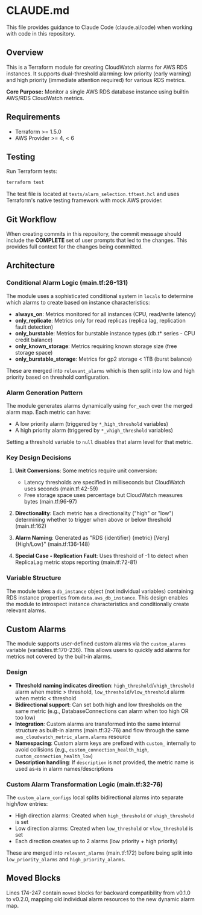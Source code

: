 # CLAUDE.md

This file provides guidance to Claude Code (claude.ai/code) when working with code in this repository.

## Overview

This is a Terraform module for creating CloudWatch alarms for AWS RDS instances. It supports dual-threshold alarming: low priority (early warning) and high priority (immediate attention required) for various RDS metrics.

**Core Purpose:** Monitor a single AWS RDS database instance using builtin AWS/RDS CloudWatch metrics.

## Requirements

- Terraform >= 1.5.0
- AWS Provider >= 4, < 6

## Testing

Run Terraform tests:
```bash
terraform test
```

The test file is located at `tests/alarm_selection.tftest.hcl` and uses Terraform's native testing framework with mock AWS provider.

## Git Workflow

When creating commits in this repository, the commit message should include the **COMPLETE** set of user prompts that led to the changes. This provides full context for the changes being committed.

## Architecture

### Conditional Alarm Logic (main.tf:26-131)

The module uses a sophisticated conditional system in `locals` to determine which alarms to create based on instance characteristics:

- **always_on**: Metrics monitored for all instances (CPU, read/write latency)
- **only_replicate**: Metrics only for read replicas (replica lag, replication fault detection)
- **only_burstable**: Metrics for burstable instance types (db.t* series - CPU credit balance)
- **only_known_storage**: Metrics requiring known storage size (free storage space)
- **only_burstable_storage**: Metrics for gp2 storage < 1TB (burst balance)

These are merged into `relevant_alarms` which is then split into low and high priority based on threshold configuration.

### Alarm Generation Pattern

The module generates alarms dynamically using `for_each` over the merged alarm map. Each metric can have:
- A low priority alarm (triggered by `*_high_threshold` variables)
- A high priority alarm (triggered by `*_vhigh_threshold` variables)

Setting a threshold variable to `null` disables that alarm level for that metric.

### Key Design Decisions

1. **Unit Conversions**: Some metrics require unit conversion:
   - Latency thresholds are specified in milliseconds but CloudWatch uses seconds (main.tf:42-59)
   - Free storage space uses percentage but CloudWatch measures bytes (main.tf:96-97)

2. **Directionality**: Each metric has a directionality ("high" or "low") determining whether to trigger when above or below threshold (main.tf:162)

3. **Alarm Naming**: Generated as "RDS {identifier} {metric} [Very] {High/Low}" (main.tf:136-148)

4. **Special Case - Replication Fault**: Uses threshold of -1 to detect when ReplicaLag metric stops reporting (main.tf:72-81)

### Variable Structure

The module takes a `db_instance` object (not individual variables) containing RDS instance properties from `data.aws_db_instance`. This design enables the module to introspect instance characteristics and conditionally create relevant alarms.

## Custom Alarms

The module supports user-defined custom alarms via the `custom_alarms` variable (variables.tf:170-236). This allows users to quickly add alarms for metrics not covered by the built-in alarms.

### Design

- **Threshold naming indicates direction**: `high_threshold`/`vhigh_threshold` alarm when metric > threshold, `low_threshold`/`vlow_threshold` alarm when metric < threshold
- **Bidirectional support**: Can set both high and low thresholds on the same metric (e.g., DatabaseConnections can alarm when too high OR too low)
- **Integration**: Custom alarms are transformed into the same internal structure as built-in alarms (main.tf:32-76) and flow through the same `aws_cloudwatch_metric_alarm.alarms` resource
- **Namespacing**: Custom alarm keys are prefixed with `custom_` internally to avoid collisions (e.g., `custom_connection_health_high`, `custom_connection_health_low`)
- **Description handling**: If `description` is not provided, the metric name is used as-is in alarm names/descriptions

### Custom Alarm Transformation Logic (main.tf:32-76)

The `custom_alarm_configs` local splits bidirectional alarms into separate high/low entries:
- High direction alarms: Created when `high_threshold` or `vhigh_threshold` is set
- Low direction alarms: Created when `low_threshold` or `vlow_threshold` is set
- Each direction creates up to 2 alarms (low priority + high priority)

These are merged into `relevant_alarms` (main.tf:172) before being split into `low_priority_alarms` and `high_priority_alarms`.

## Moved Blocks

Lines 174-247 contain `moved` blocks for backward compatibility from v0.1.0 to v0.2.0, mapping old individual alarm resources to the new dynamic alarm map.
